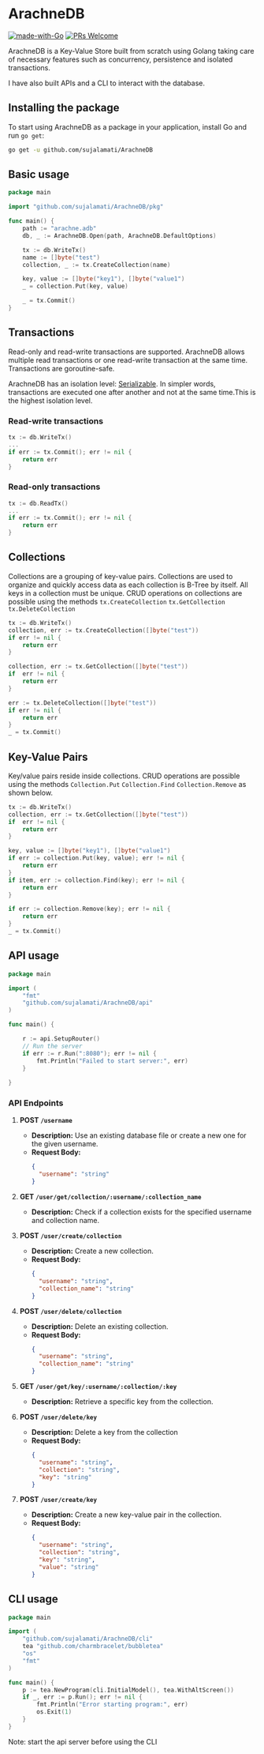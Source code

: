 # ArachneDB

[![made-with-Go](https://img.shields.io/badge/Made%20with-Go-1f425f.svg)](http://golang.org)
[![PRs Welcome](https://img.shields.io/badge/PRs-welcome-brightgreen.svg?style=flat-square)](http://makeapullrequest.com)

ArachneDB is a  Key-Value Store built from scratch using Golang taking care of necessary features such as concurrency, persistence and isolated transactions.

I have also built APIs and a CLI to interact with the database.

## Installing the package

To start using ArachneDB as a package in your application, install Go and run `go get`:

```sh
go get -u github.com/sujalamati/ArachneDB
```

## Basic usage
```go
package main

import "github.com/sujalamati/ArachneDB/pkg"

func main() {
	path := "arachne.adb"
	db, _ := ArachneDB.Open(path, ArachneDB.DefaultOptions)

	tx := db.WriteTx()
	name := []byte("test")
	collection, _ := tx.CreateCollection(name)

	key, value := []byte("key1"), []byte("value1")
	_ = collection.Put(key, value)

	_ = tx.Commit()
}
```
## Transactions
Read-only and read-write transactions are supported. ArachneDB allows multiple read transactions or one read-write 
transaction at the same time. Transactions are goroutine-safe.

ArachneDB has an isolation level: [Serializable](https://en.wikipedia.org/wiki/Isolation_(database_systems)#Serializable).
In simpler words, transactions are executed one after another and not at the same time.This is the highest isolation level.

### Read-write transactions

```go
tx := db.WriteTx()
...
if err := tx.Commit(); err != nil {
    return err
}
```
### Read-only transactions
```go
tx := db.ReadTx()
...
if err := tx.Commit(); err != nil {
    return err
}
```

## Collections
Collections are a grouping of key-value pairs. Collections are used to organize and quickly access data as each
collection is B-Tree by itself. All keys in a collection must be unique.
CRUD operations on collections are possible using the methods `tx.CreateCollection` `tx.GetCollection` `tx.DeleteCollection`
```go
tx := db.WriteTx()
collection, err := tx.CreateCollection([]byte("test"))
if err != nil {
	return err
}

collection, err := tx.GetCollection([]byte("test"))
if  err != nil {
    return err
}

err := tx.DeleteCollection([]byte("test"))
if err != nil {
	return err
}
_ = tx.Commit()
```

## Key-Value Pairs
Key/value pairs reside inside collections. CRUD operations are possible using the methods `Collection.Put` 
`Collection.Find` `Collection.Remove` as shown below.   
```go
tx := db.WriteTx()
collection, err := tx.GetCollection([]byte("test"))
if  err != nil {
    return err
}

key, value := []byte("key1"), []byte("value1")
if err := collection.Put(key, value); err != nil {
    return err
}
if item, err := collection.Find(key); err != nil {
    return err
}

if err := collection.Remove(key); err != nil {
    return err
}
_ = tx.Commit()
```


## API usage
```go
package main

import (
	"fmt"
	"github.com/sujalamati/ArachneDB/api"
)

func main() {

	r := api.SetupRouter()
	// Run the server
	if err := r.Run(":8080"); err != nil {
		fmt.Println("Failed to start server:", err)
	}
	
}
```
### API Endpoints

1. **POST `/username`**

   - **Description:** Use an existing database file or create a new one for the given username.
   - **Request Body:**
     ```json
     {
       "username": "string"
     }
     ```
   
2. **GET `/user/get/collection/:username/:collection_name`**

   - **Description:** Check if a collection exists for the specified username and collection name.

3. **POST `/user/create/collection`**

   - **Description:** Create a new collection.
   - **Request Body:**
     ```json
     {
       "username": "string",
       "collection_name": "string"
     }
     ```

4. **POST `/user/delete/collection`**

   - **Description:** Delete an existing collection.
   - **Request Body:**
     ```json
     {
       "username": "string",
       "collection_name": "string"
     }
     ```

5. **GET `/user/get/key/:username/:collection/:key`**

   - **Description:** Retrieve a specific key from the collection.

6. **POST `/user/delete/key`**

   - **Description:** Delete a key from the collection
   - **Request Body:**
     ```json
     {
       "username": "string",
       "collection": "string",
       "key": "string"
     }
     ```

7. **POST `/user/create/key`**

   - **Description:** Create a new key-value pair in the collection.
   - **Request Body:**
     ```json
     {
       "username": "string",
       "collection": "string",
       "key": "string",
       "value": "string"
     }
     ```


## CLI usage
```go
package main

import (
	"github.com/sujalamati/ArachneDB/cli"
	tea "github.com/charmbracelet/bubbletea"
	"os"
	"fmt"
)

func main() {
	p := tea.NewProgram(cli.InitialModel(), tea.WithAltScreen())
	if _, err := p.Run(); err != nil {
		fmt.Println("Error starting program:", err)
		os.Exit(1)
	}
}
```
Note: start the api server before using the CLI
